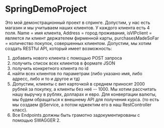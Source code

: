 # SpringDemoProject
Это мой демонстрационный проект в спринге. Допустим, у нас есть магазин и мы учитываем наших клиентов. У каждого клиента есть 4 поля. Name = имя клиента, Address = город проживания, isVIPclient = является ли клиент держателем фирменной карты, purchasesMadeSoFar = количество покупок, совершенных клиентом. Допустим, мы хотим создать RESTful API, который имеет возможность:
1) добавить нового клиента с помощью POST запроса
2) получить список всех клиентов в формате JSON 
3) получить конкретного клиента по id
4) найти всех клиентов по параметрам (либо указано имя, либо адресс, либо и то и другое и тд)
5) Допустим, клиенты с вип карточкой в среднем приносят 2000 рублей за покупку, а клиенты без неё -- 1000. Мы хотим рассчитать нашу выручку в рублях, долларах и евро. Для конвертации валюты, мы будем обращаться к внешнему API для получения курса. (то есть мы создаем @Service, а потом нджектим его в наш RestController класс). 
6) Все Endpoints должны быть грамотно задокументированы с помощью SWAGGER 2. 
